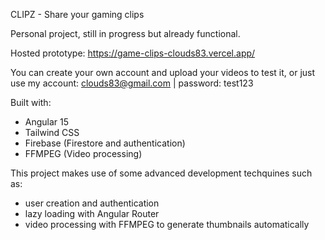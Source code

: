 CLIPZ - Share your gaming clips

Personal project, still in progress but already functional.

Hosted prototype: https://game-clips-clouds83.vercel.app/

You can create your own account and upload your videos to test it,
or just use my account: clouds83@gmail.com | password: test123

Built with:
- Angular 15
- Tailwind CSS
- Firebase (Firestore and authentication)
- FFMPEG (Video processing)

This project makes use of some advanced development techquines such as:
- user creation and authentication
- lazy loading with Angular Router
- video processing with FFMPEG to generate thumbnails automatically
